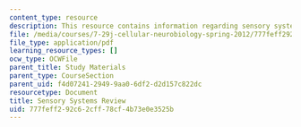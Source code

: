 ```yaml
---
content_type: resource
description: This resource contains information regarding sensory systems review
file: /media/courses/7-29j-cellular-neurobiology-spring-2012/777feff292c62cff78cf4b73e0e3525b_MIT7_29JS12_SensorySysRew.pdf
file_type: application/pdf
learning_resource_types: []
ocw_type: OCWFile
parent_title: Study Materials
parent_type: CourseSection
parent_uid: f4d07241-2949-9aa0-6df2-d2d157c822dc
resourcetype: Document
title: Sensory Systems Review
uid: 777feff2-92c6-2cff-78cf-4b73e0e3525b
---
```

